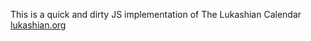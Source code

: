 This is a quick and dirty JS implementation of The Lukashian Calendar [lukashian.org](https://www.lukashian.org)
